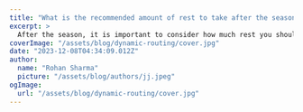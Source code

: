 ```yaml
---
title: "What is the recommended amount of rest to take after the season?"
excerpt: >
  After the season, it is important to consider how much rest you should take. Merely engaging in training activities will not make you a better cyclist. True progress can only be achieved by allowing y
coverImage: "/assets/blog/dynamic-routing/cover.jpg"
date: "2023-12-08T04:34:09.012Z"
author:
  name: "Rohan Sharma"
  picture: "/assets/blog/authors/jj.jpeg"
ogImage:
  url: "/assets/blog/dynamic-routing/cover.jpg"
---
```


